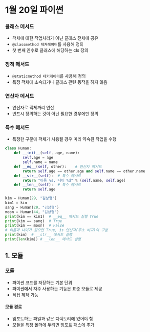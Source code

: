 # 1월 20일 파이썬

### 클래스 메서드

- 객체에 대한 작업처리가 아닌 클래스 전체에 공유
- `@classmethod 데커레이터`를 사용해 정의
- 첫 번째 인수로 클래스에 해당하는 cls 정의



### 정적 메서드

- `@staticmethod 데커레이터`를 사용해 정의
- 특정 객체에 소속되거나 클래스 관련 동작을 하지 않음



### 연산자 메서드

- 연산자로 객체까리 연산
- 반드시 정의하는 것이 아닌 필요한 경우에만 정의

### 특수 메서드

- 특정한 구문에 객체가 사용될 경우 미리 약속된 작업을 수행

```python
class Human:
    def __init__(self, age, name):
        self.age = age
        self.name = name
    def __eq__(self, other):	# 연산자 메서드
        return self.age == other.age and self.name == other.name
    def __str__(self):	# 특수 메서드
        return "이름 %s, 나이 %d" % (self.name, self.age)
    def __len__(self):	# 특수 메서드
        return self.age

kim = Human(29, "김상형")
kim1 = kim
sang = Human(29, "김상형")
moon = Human(44, "김상형")
print(kim == kim1)	# __eq__ 메서드 실행 True
print(kim == sang)	# True
print(kim == moon)	# False
# 이름과 나이가 같으면 True, is 연산자(주소 비교)와 구분
print(kim)	# __str__ 메서드 실행
print(len(kim))	# __len__ 메서드 실행
```



## 1. 모듈

### 모듈

- 파이썬 코드를 저장하는 기본 단위
- 파이썬에서 자주 사용하는 기능은 표준 모듈로 제공
- 직접 제작 가능

  



#### 모듈 경로

- 임포트하는 파일과 같은 디렉토리에 있어야 함
- 모듈을 특정 폴더에 두려면 임포트 패스에 추가
